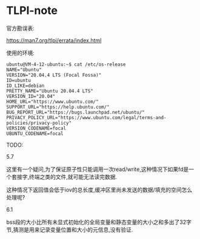 # TLPI-note

官方勘误表:

https://man7.org/tlpi/errata/index.html

使用的环境:

```
ubuntu@VM-4-12-ubuntu:~$ cat /etc/os-release
NAME="Ubuntu"
VERSION="20.04.4 LTS (Focal Fossa)"
ID=ubuntu
ID_LIKE=debian
PRETTY_NAME="Ubuntu 20.04.4 LTS"
VERSION_ID="20.04"
HOME_URL="https://www.ubuntu.com/"
SUPPORT_URL="https://help.ubuntu.com/"
BUG_REPORT_URL="https://bugs.launchpad.net/ubuntu/"
PRIVACY_POLICY_URL="https://www.ubuntu.com/legal/terms-and-policies/privacy-policy"
VERSION_CODENAME=focal
UBUNTU_CODENAME=focal
```

TODO:

5.7

这里有一个疑问,为了保证原子性只能调用一次read/write,这种情况下如果fd是一个套接字,终端之类的文件,就可能无法读完数据.

这种情况下返回值会低于iov的总长度,缓冲区里尚未发送的数据/填充的空间怎么处理呢?

6.1

bss段的大小比所有未显式初始化的全局变量和静态变量的大小之和多出了32字节,猜测是用来记录变量位置和大小的元信息,没有验证.
